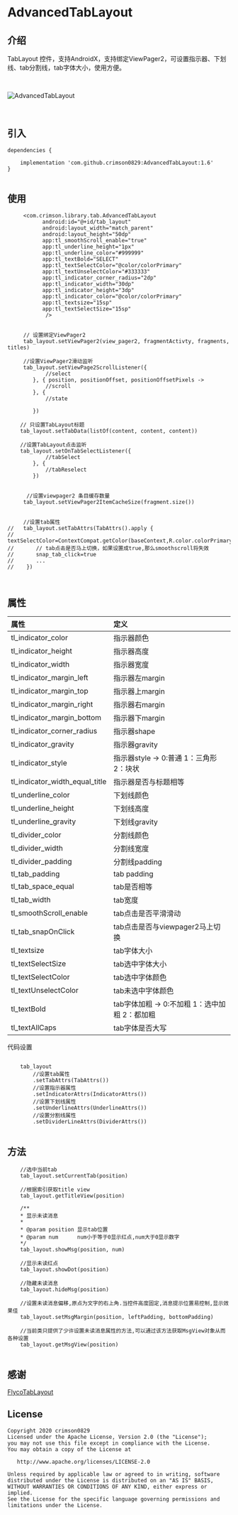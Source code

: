 # AdvancedTabLayout

## 介绍

TabLayout 控件，支持AndroidX，支持绑定ViewPager2，可设置指示器、下划线、tab分割线，tab字体大小，使用方便。



<br>

![AdvancedTabLayout](https://github.com/crimson0829/AdvancedTabLayout/blob/master/snapshot/snapshot.gif)

<br>



## 引入


```
dependencies {
            
    implementation 'com.github.crimson0829:AdvancedTabLayout:1.6'	
}
	
```



## 使用

```
     <com.crimson.library.tab.AdvancedTabLayout
           android:id="@+id/tab_layout"
           android:layout_width="match_parent"
           android:layout_height="50dp"
           app:tl_smoothScroll_enable="true"
           app:tl_underline_height="1px"
           app:tl_underline_color="#999999"
           app:tl_textBold="SELECT"
           app:tl_textSelectColor="@color/colorPrimary"
           app:tl_textUnselectColor="#333333"
           app:tl_indicator_corner_radius="2dp"
           app:tl_indicator_width="30dp"
           app:tl_indicator_height="3dp"
           app:tl_indicator_color="@color/colorPrimary"
           app:tl_textsize="15sp"
           app:tl_textSelectSize="15sp"
            />
```


```
    
     // 设置绑定ViewPager2
     tab_layout.setViewPager2(view_pager2, fragmentActivty, fragments, titles)

     //设置ViewPager2滑动监听
     tab_layout.setViewPage2ScrollListener({
            //select
        }, { position, positionOffset, positionOffsetPixels ->
            //scroll
        }, {
            //state

        })

    // 只设置TabLayout标题
    tab_layout.setTabData(listOf(content, content, content))
    
    //设置TabLayout点击监听
    tab_layout.setOnTabSelectListener({
            //tabSelect
        }, {
            //tabReselect
        })


      //设置viewpager2 条目缓存数量
     tab_layout.setViewPager2ItemCacheSize(fragment.size())


     //设置tab属性
//   tab_layout.setTabAttrs(TabAttrs().apply {
//       textSelectColor=ContextCompat.getColor(baseContext,R.color.colorPrimary)
//       // tab点击是否马上切换，如果设置成true,那么smoothscroll将失效
//       snap_tab_click=true
//       ...
//    })
   
    

```


## 属性


| 属性                   | 定义                     |
|:---------------------|:-----------------------|
| tl_indicator_color       | 指示器颜色 |
| tl_indicator_height       | 指示器高度 |
| tl_indicator_width      | 指示器宽度                  |
| tl_indicator_margin_left        | 指示器左margin                 |
| tl_indicator_margin_top       | 指示器上margin                   |
| tl_indicator_margin_right       | 指示器右margin                   |
| tl_indicator_margin_bottom       | 指示器下margin                   |
| tl_indicator_corner_radius                 | 指示器shape                 |
| tl_indicator_gravity                   | 指示器gravity                |
| tl_indicator_style                    | 指示器style -> 0:普通 1：三角形 2：块状       |
| tl_indicator_width_equal_title            | 指示器是否与标题相等                  |
| tl_underline_color                 | 下划线颜色                  |
| tl_underline_height                   | 下划线高度                  |
| tl_underline_gravity                | 下划线gravity                   |
| tl_divider_color                     | 分割线颜色                  |
| tl_divider_width                      | 分割线宽度                  |
| tl_divider_padding                    | 分割线padding                |
| tl_tab_padding                     | tab padding                   |
| tl_tab_space_equal                     | tab是否相等                 |
| tl_tab_width                  | tab宽度                |
| tl_smoothScroll_enable                  | tab点击是否平滑滑动                |
| tl_tab_snapOnClick                  | tab点击是否与viewpager2马上切换             |
| tl_textsize                     | tab字体大小                  |
| tl_textSelectSize                     | tab选中字体大小                  |
| tl_textSelectColor                   | tab选中字体颜色               |
| tl_textUnselectColor                       | tab未选中字体颜色                  |
| tl_textBold                       | tab字体加粗 -> 0:不加粗 1：选中加粗 2：都加粗                |
| tl_textAllCaps                     | tab字体是否大写                 |


代码设置

```

    tab_layout
        //设置tab属性
        .setTabAttrs(TabAttrs())
        //设置指示器属性
        .setIndicatorAttrs(IndicatorAttrs())
        //设置下划线属性
        .setUnderlineAttrs(UnderlineAttrs())
        //设置分割线属性
        .setDividerLineAttrs(DividerAttrs())
 

```


## 方法

```
    //选中当前tab
    tab_layout.setCurrentTab(position)

    //根据索引获取title view
    tab_layout.getTitleView(position)

    /**
    * 显示未读消息
    *
    * @param position 显示tab位置
    * @param num      num小于等于0显示红点,num大于0显示数字
    */
    tab_layout.showMsg(position, num)

    //显示未读红点
    tab_layout.showDot(position)

    //隐藏未读消息
    tab_layout.hideMsg(position) 

    //设置未读消息偏移,原点为文字的右上角.当控件高度固定,消息提示位置易控制,显示效果佳
    tab_layout.setMsgMargin(position, leftPadding, bottomPadding)

    //当前类只提供了少许设置未读消息属性的方法,可以通过该方法获取MsgView对象从而各种设置
    tab_layout.getMsgView(position)


```

## 感谢


[FlycoTabLayout](https://github.com/H07000223/FlycoTabLayout)



## License

```
Copyright 2020 crimson0829
Licensed under the Apache License, Version 2.0 (the "License");
you may not use this file except in compliance with the License.
You may obtain a copy of the License at

   http://www.apache.org/licenses/LICENSE-2.0

Unless required by applicable law or agreed to in writing, software
distributed under the License is distributed on an "AS IS" BASIS,
WITHOUT WARRANTIES OR CONDITIONS OF ANY KIND, either express or implied.
See the License for the specific language governing permissions and
limitations under the License.
```


